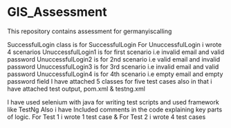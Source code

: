 # GIS_Assessment
This repository contains assessment for germanyiscalling 

SuccessfulLogin class is for SuccessfulLogin
For UnuccessfulLogin i wrote 4 scenarios 
UnuccessfulLogin1 is for first scenario i.e invalid email and valid password
UnuccessfulLogin2 is for 2nd scenario i.e valid email and invalid password
UnuccessfulLogin3 is for 3rd scenario i.e invalid email and valid password 
UnuccessfulLogin4 is for 4th scenario i.e empty email and empty password field 
I have attached 5 classes for five test cases also in that i have attached test output, pom.xml & testng.xml

I have used selenium with java for writing test scripts and used framework like TestNg
Also i have Included comments in the code explaining key parts of logic.
For Test 1 i wrote 1 test case
& For Test 2 i wrote 4 test cases 
